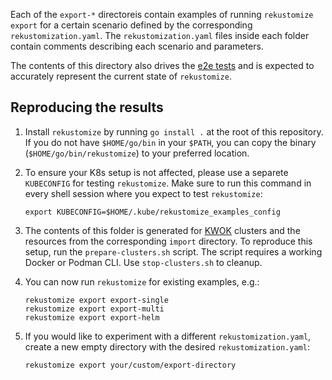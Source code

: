 Each of the `export-*` directoreis contain examples of running `rekustomize
export` for a certain scenario defined by the corresponding
`rekustomization.yaml`. The `rekustomization.yaml` files inside each folder
contain comments describing each scenario and parameters.

The contents of this directory also drives the [e2e tests](
https://github.com/Mirantis/rekustomize/blob/main/pkg/e2e/e2e_test.go)
and is expected to accurately represent the current state of `rekustomize`.

Reproducing the results
-----------------------
1. Install `rekustomize` by running `go install .` at the root of this
repository. If you do not have `$HOME/go/bin` in your `$PATH`, you can copy
the binary (`$HOME/go/bin/rekustomize`) to your preferred location.

2. To ensure your K8s setup is not affected, please use a separete `KUBECONFIG`
for testing `rekustomize`. Make sure to run this command in every shell session
where you expect to test `rekustomize`:
    ```
    export KUBECONFIG=$HOME/.kube/rekustomize_examples_config
    ```

3. The contents of this folder is generated for [KWOK](https://kwok.sigs.k8s.io)
clusters and the resources from the corresponding `import` directory. To
reproduce this setup, run the `prepare-clusters.sh` script. The script requires
a working Docker or Podman CLI. Use `stop-clusters.sh` to cleanup.

4. You can now run `rekustomize` for existing examples, e.g.:
    ```
    rekustomize export export-single
    rekustomize export export-multi
    rekustomize export export-helm
    ```

5. If you would like to experiment with a different `rekustomization.yaml`,
create a new empty directory with the desired `rekustomization.yaml`:
    ```
    rekustomize export your/custom/export-directory
    ```
